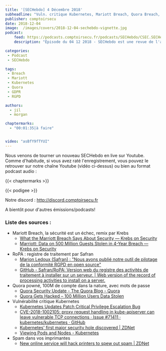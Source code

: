 ```yaml
---
title: '[SECHebdo] 4 Décembre 2018'
subheadline: "Vuln. critique Kubernetes, Mariott Breach, Quora Breach, Spam d'imprimante, RoPA, etc."
publisher: comptoirsecu
date: 2018-12-04
image:  /images/covers/2018-12-04-sechebdo-vignette.jpg
podcast:
    feed: https://podcasts.comptoirsecu.fr/podcasts/SECHebdo/CSEC.SECHebdo.2018-12-04.mp3
    description: "Épisode du 04 12 2018 - SECHebdo est une revue de l'actualité cybersécurité réalisée en live sur Youtube, généralement le mardi soir."

categories:
 - Podcast
 - SECHebdo

tags:
 - Breach
 - Mariott
 - Kubernetes
 - Quora
 - GDPR
 - RGPD

authors:
  - jil
  - morgan

chaptermarks:
  - "00:01:35|à faire"


video: "asBfY9fTYUI"
---
```


Nous venons de tourner un nouveau SECHebdo en live sur Youtube. Comme d'habitude, si vous avez raté l'enregistrement, vous pouvez le retrouver sur notre chaîne Youtube (vidéo ci-dessus) ou bien au format podcast audio :

{{< chaptermarks >}}

{{< podigee >}}

Notre discord : <http://discord.comptoirsecu.fr>

A bientôt pour d'autres émissions/podcasts!

### Liste des sources :

*  Mariott Breach, la sécurité est un échec, remix par Krebs
	* [What the Marriott Breach Says About Security —  Krebs on Security](https://krebsonsecurity.com/2018/12/what-the-marriott-breach-says-about-security/)
	* [Marriott: Data on 500 Million Guests Stolen in 4-Year Breach —  Krebs on Security](https://krebsonsecurity.com/2018/11/marriott-data-on-500-million-guests-stolen-in-4-year-breach/)
*  RoPA : registre de traitement par Safran
	* [Marion Ledoux (Safran) : "Nous avons publié notre outil de pilotage de la conformité RGPD en open source"](https://www.journaldunet.com/solutions/dsi/1419319-marion-ledoux-safran/)
	* [GitHub - Safran/RoPA: Version web du registre des activités de traitement à installer sur un serveur. | Web version of the record of processing activities to install on a server.](https://github.com/Safran/RoPA)
*  Quora powné, 100M de compte dans la nature, avec mots de passe
	* [Quora Security Update - The Quora Blog - Quora](https://blog.quora.com/Quora-Security-Update)
	* [Quora Gets Hacked – 100 Million Users Data Stolen](https://thehackernews.com/2018/12/quora-hack.html)
*  Vulnérabilité critique Kubernetes
	* [Kubernetes Updates Patch Critical Privilege Escalation Bug](https://www.bleepingcomputer.com/news/security/kubernetes-updates-patch-critical-privilege-escalation-bug/)
	* [CVE-2018-1002105: proxy request handling in kube-apiserver can leave vulnerable TCP connections · Issue #71411 · kubernetes/kubernetes · GitHub](https://github.com/kubernetes/kubernetes/issues/71411)
	* [​Kubernetes' first major security hole discovered | ZDNet](https://www.zdnet.com/article/kubernetes-first-major-security-hole-discovered/)
	* [Viewing Pods and Nodes - Kubernetes](https://kubernetes.io/docs/tutorials/kubernetes-basics/explore/explore-intro/)
*  Spam dans vos imprimantes
	* [New online service will hack printers to spew out spam | ZDNet](https://www.zdnet.com/article/new-online-service-will-hack-printers-to-spew-out-spam/)
